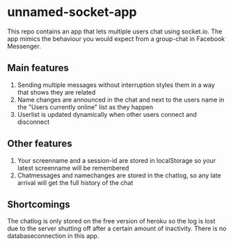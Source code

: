 # unnamed-socket-app

This repo contains an app that lets multiple users chat using socket.io.
The app mimics the behaviour you would expect from a group-chat in Facebook Messenger.

## Main features
1. Sending multiple messages without interruption styles them in a way that shows they are related
2. Name changes are announced in the chat and next to the users name in the "Users currently online" list as they happen
3. Userlist is updated dynamically when other users connect and disconnect

## Other features
1. Your screenname and a session-id are stored in localStorage so your latest screenname will be remembered
2. Chatmessages and namechanges are stored in the chatlog, so any late arrival will get the full history of the chat

## Shortcomings
The chatlog is only stored on the free version of heroku so the log is lost due to the server shutting off after a certain amount of inactivity. There is no databaseconnection in this app.
